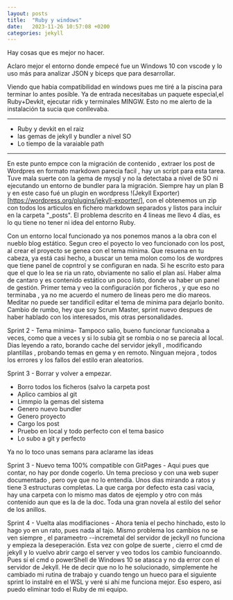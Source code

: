 ```yaml
---
layout: posts
title:  "Ruby y windows"
date:   2023-11-26 10:57:08 +0200
categories: jekyll
---
```



Hay cosas que es mejor no hacer.

Aclaro mejor el entorno donde empecé fue un Windows 10 con vscode y lo uso más para analizar JSON y biceps que para desarrollar. 

Viendo que habia compatibilidad en windows pues me tiré a la piscina para terminar lo antes posible. Ya de entrada necesitabas un paquete especial,el Ruby+Devkit, ejecutar ridk y terminales MINGW. Esto no me alerto de la instalación ta sucia que conllevaba.

---
* Ruby y devkit en el raiz
* las gemas de jekyll y bundler a nivel SO
* Lo tiempo de la varaiable path
---

En este punto empce con la migración de contenido , extraer los post de Wordpres en formato markdown parecia facil , hay un script para esta tarea. Tuve mala suerte con la gema de mysql y no la detectaba a nivel de SO ni ejecutando un entorno de bundler para la migración. Siempre hay un plan B y en este caso fué un plugin en wordpress !(Jekyll Exporter)[https://wordpress.org/plugins/jekyll-exporter/], con el obtenemos un zip con todos los articulos en fichero markdown separados y listos para incluir en la carpeta "_posts". El problema descrito en 4 lineas me llevo 4 días, es lo qu tiene no tener ni idea del entorno Ruby.

Con un entorno local funcionado ya nos ponemos manos a la obra con el nueblo blog estático. Segun creo el poyecto  lo veo funcionado con los post, al crear el proyecto se genea con el tema  minima. Que resuena en tu cabeza, ya está casi hecho, a buscar un tema molon como los de wordpres que tiene panel de copntrol y se configuran en nada. Si he escrito esto para que el que lo lea se ria un rato, obviamente no salio el plan así. Haber alma de cantaro  y es contenido estático un poco listo, donde va haber un panel de gestión. Primer tema y veo la configuración por ficheros , y que eso no terminaba , ya no me acuerdo el numero de lineas pero me dio mareos. Meditar  no puede ser tandificil  editar el tema de minima para dejarlo bonito. Cambio de rumbo, hey que soy Scrum Master, sprint nuevo despues de haber hablado con los interesados, mis otras personalidades. 

Sprint 2 - Tema minima- Tampoco salio, bueno funcionar funcionaba a veces, como que a veces y si lo subia git se rombia o no se parecia al local. Dias leyendo a rato, borando cache del servidor jekyll , modificando plantillas , probando temas en gema  y en remoto. Ninguan mejora , todos los errores y los fallos del estilo eran aleatorios.

Sprint 3 - Borrar y volver a empezar. 
* Borro todos los ficheros (salvo la carpeta post 
* Aplico cambios al git
* Limmpio la gemas del sistema
* Genero nuevo bundler 
* Genero proyecto
* Cargo los post 
* Pruebo en local y todo perfecto con el tema basico
* Lo subo a git y perfecto

Ya no lo toco unas semans para aclarame las ideas


Sprint 3 - Nuevo tema 100% compatible con GitPages - Aqui pues que contar, no hay por donde cogerlo. Un tema precioso y con una web super documentado , pero oye que no lo entendía. Unos dias mirando a ratos y tiene 3 estructuras completas. La que carga por defecto esta casi vacia, hay una carpeta con lo mismo  mas datos de ejemplo  y otro con  más contenido aun que es la de la doc. Toda una gran novela al estilo del señor de los anillos.

Sprint 4 - Vuelta alas modifiaciones - Ahora tenia el pecho hinchado, esto lo hago yo en un rato,  pues nada al tajo. Mismo problema los cambios no se ven siempre  , el parameetro --incremetal del servidor de jeckyll no funciona y empieza la deseperación. Esta vez con golpe de suerte , cierro el cmd de jekyll y lo vuelvo abrir cargo el server  y veo todos los cambio funcioanndo. Pues sí el cmd o powerShell de Windows 10 se atasca y no da error con el servidor de Jekyll. He de decir que no lo he solucionado, simplemente he cambiado mi rutina de trabajo y cuando tengo un hueco para el siguiente sprint lo instalré en el WSL y veré si ahí me funciona mejor. Eso espero, asi puedo eliminar todo el Ruby de mi equipo.



